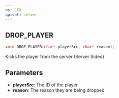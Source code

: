 ```yaml
---
ns: CFX
apiset: server
---
```

## DROP_PLAYER

```c
void DROP_PLAYER(char* playerSrc, char* reason);
```
Kicks the player from the server (Server Sided)

## Parameters
* **playerSrc**: The ID of the player
* **reason**: The reason they are being dropped

